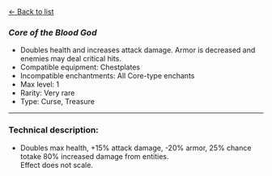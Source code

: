 [<- Back to list](index.md)

### *Core of the Blood God*
- Doubles health and increases attack damage. Armor is decreased and enemies may deal critical hits.
- Compatible equipment: Chestplates
- Incompatible enchantments: All Core-type enchants
- Max level: 1
- Rarity: Very rare
- Type: Curse, Treasure
---
### Technical description:
- Doubles max health, +15% attack damage, -20% armor, 25% chance totake 80% increased damage from entities.<br>
Effect does not scale.</details>
